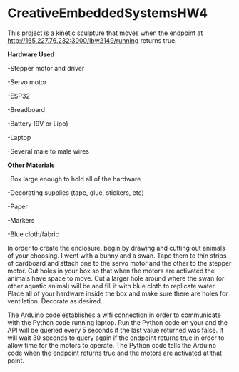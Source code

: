 # CreativeEmbeddedSystemsHW4

This project is a kinetic sculpture that moves when the endpoint at http://165.227.76.232:3000/lbw2149/running returns true. 

**Hardware Used**

-Stepper motor and driver

-Servo motor 

-ESP32

-Breadboard

-Battery (9V or Lipo)

-Laptop

-Several male to male wires

**Other Materials**

-Box large enough to hold all of the hardware

-Decorating supplies (tape, glue, stickers, etc)

-Paper

-Markers

-Blue cloth/fabric

In order to create the enclosure, begin by drawing and cutting out animals of your choosing. I went with a bunny and a swan. Tape them to thin strips of cardboard and attach one to the servo motor and the other to the stepper motor. Cut holes in your box so that when the motors are activated the animals have space to move. Cut a larger hole around where the swan (or other aquatic animal) will be and fill it with blue cloth to replicate water. Place all of your hardware inside the box and make sure there are holes for ventilation. Decorate as desired. 

The Arduino code establishes a wifi connection in order to communicate with the Python code running laptop. Run the Python code on your and the API will be queried every 5 seconds if the last value returned was false. It will wait 30 seconds to query again if the endpoint returns true in order to allow time for the motors to operate. The Python code tells the Arduino code when the endpoint returns true and the motors are activated at that point.
